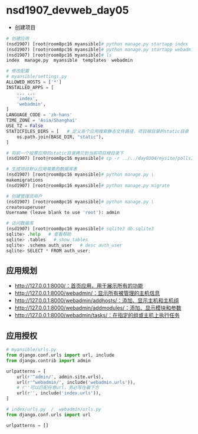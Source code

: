 # nsd1907_devweb_day05

- 创建项目

```python
# 创建应用
(nsd1907) [root@room8pc16 myansible]# python manage.py startapp index
(nsd1907) [root@room8pc16 myansible]# python manage.py startapp webadmin
(nsd1907) [root@room8pc16 myansible]# ls
index  manage.py  myansible  templates  webadmin

# 修改配置
# myansible/settings.py
ALLOWED_HOSTS = ['*']
INSTALLED_APPS = [
    ... ...
    'index',
    'webadmin',
]
LANGUAGE_CODE = 'zh-hans'
TIME_ZONE = 'Asia/Shanghai'
USE_TZ = False
STATICFILES_DIRS = [   # 定义各个应用搜索静态文件路径，项目根目录的static目录
    os.path.join(BASE_DIR, "static"),
]

# 将前一个投票应用的static目录拷贝到当前项目根目录下
(nsd1907) [root@room8pc16 myansible]# cp -r ../../day0304/mysite/polls/static/ .

# 生成项目默认应用需要的数据库表
(nsd1907) [root@room8pc16 myansible]# python manage.py \
makemigrations
(nsd1907) [root@room8pc16 myansible]# python manage.py migrate

# 创建管理员用户
(nsd1907) [root@room8pc16 myansible]# python manage.py \
createsuperuser
Username (leave blank to use 'root'): admin

# 访问数据库
(nsd1907) [root@room8pc16 myansible]# sqlite3 db.sqlite3 
sqlite> .help   # 查看帮助
sqlite> .tables   # show tables
sqlite> .schema auth_user   # desc auth_user
sqlite> SELECT * FROM auth_user;
```

## 应用规划

- http://127.0.0.1:8000/：首页应用，用于展示所有的功能
- http://127.0.0.1:8000/webadmin/：显示所有被管理的主机信息
- http://127.0.0.1:8000/webadmin/addhosts/：添加、显示主机和主机组
- http://127.0.0.1:8000/webadmin/addmodules/：添加、显示模块和参数
- http://127.0.0.1:8000/webadmin/tasks/：在指定的组或主机上执行任务

## 应用授权

```python
# myansible/urls.py
from django.conf.urls import url, include
from django.contrib import admin

urlpatterns = [
    url(r'^admin/', admin.site.urls),
    url(r'^webadmin/', include('webadmin.urls')),
    # r''可以匹配任意url，务必写在最下方
    url(r'', include('index.urls')),
]

# index/urls.py  /  webadmin/urls.py
from django.conf.urls import url

urlpatterns = []

```












